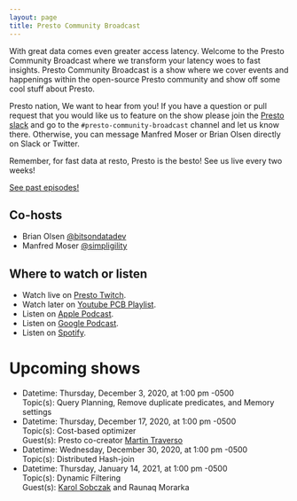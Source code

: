 ```yaml
---
layout: page
title: Presto Community Broadcast
---
```


<div markdown="1" class="leftcol widecol">

With great data comes even greater access latency. Welcome to the Presto 
Community Broadcast where we transform your latency woes to fast insights.
Presto Community Broadcast is a show where we cover events and happenings within
the open-source Presto community and show off some cool stuff about Presto.

Presto nation, We want to hear from you! If you have a question or pull request 
that you would like us to feature on the show please join the 
[Presto slack](https://prestosql.io/slack) and go to the 
`#presto-community-broadcast` channel and let us know there. Otherwise, you can
message Manfred Moser or Brian Olsen directly on Slack or Twitter.

Remember, for fast data at resto, Presto is the besto! See us live every two
weeks!


<a class="button" href="/broadcast/episodes.html">See past episodes!</a>

## Co-hosts

 - Brian Olsen [@bitsondatadev](https://twitter.com/bitsondatadev)
 - Manfred Moser [@simpligility](https://twitter.com/simpligility)

## Where to watch or listen

 - Watch live on <a href="https://www.twitch.tv/prestosql" target="_blank">Presto Twitch</a>.
 - Watch later on <a href="https://www.youtube.com/playlist?list=PLFnr63che7war_NzC7CJQjFuUKLYC7nYh" target="_blank">Youtube PCB Playlist</a>.
 - Listen on <a href="https://podcasts.apple.com/us/podcast/presto-community-broadcast/id1533484786" target="_blank">Apple Podcast</a>.
 - Listen on <a href="https://podcasts.google.com/feed/aHR0cHM6Ly9mZWVkcy5idXp6c3Byb3V0LmNvbS8xMzc0NTMyLnJzcw==" target="_blank">Google Podcast</a>.
 - Listen on <a href="https://open.spotify.com/show/53ZrVCCmZSsEmvlNfzpWSL" target="_blank">Spotify</a>.

# Upcoming shows
 * Datetime: Thursday, December 3, 2020, at 1:00 pm -0500 <br/>
   Topic(s): Query Planning, Remove duplicate predicates, and Memory settings
 * Datetime: Thursday, December 17, 2020, at 1:00 pm -0500 <br/>
   Topic(s): Cost-based optimizer  <br/>
   Guest(s): Presto co-creator [Martin Traverso](https://twitter.com/mtraverso)
 * Datetime: Wednesday, December 30, 2020, at 1:00 pm -0500 <br/>
   Topic(s): Distributed Hash-join 
 * Datetime: Thursday, January 14, 2021, at 1:00 pm -0500 <br/>
   Topic(s): Dynamic Filtering <br/>
   Guest(s): [Karol Sobczak](https://twitter.com/sopel39) and Raunaq Morarka

</div>